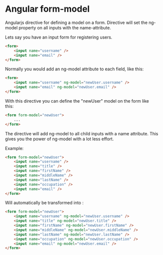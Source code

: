 Angular form-model
==================

Angularjs directive for defining a model on a form. Directive will set the ng-model property on all inputs with the name-attribute.

Lets say you have an input form for registering users.

```html
<form>
	<input name="username" />
	<input name="email" />
</form>
```

Normally you would add an ng-model attribute to each field, like this:

```html
<form>
	<input name="username" ng-model="newUser.username" />
	<input name="email" ng-model="newUser.email" />
</form>
```

With this directive you can define the "newUser" model on the form
like this:

```html
<form form-model="newUser">
	...
</form>
``` 

The directive will add ng-model to all child inputs with a name attribute. This gives you the power of ng-model with a lot less effort.

Example:

```html
<form form-model="newUser">
	<input name="username" />
	<input name="title" />
	<input name="firstName" />
	<input name="middleName" />
	<input name="lastName" />
	<input name="occupation" />
	<input name="email" />
</form>
```

Will automatically be transformed into :

```html
<form form-model="newUser">
	<input name="username" ng-model="newUser.username" />
	<input name="title" ng-model="newUser.title" />
	<input name="firstName" ng-model="newUser.firstName" />
	<input name="middleName" ng-model="newUser.middleName" />
	<input name="lastName" ng-model="newUser.lastName" />
	<input name="occupation" ng-model="newUser.occupation" />
	<input name="email" ng-model="newUser.email" />
</form>
```
